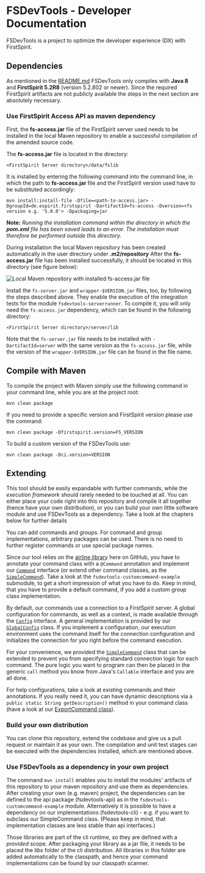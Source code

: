 # FSDevTools - Developer Documentation

FSDevTools is a project to optimize the developer experience (DX) with FirstSpirit.

## Dependencies
As mentioned in the [README.md](../README.md) FSDevTools only compiles with **Java 8** and **FirstSpirit 5.2R8** (version 5.2.802 or newer). 
Since the required FirstSpirit artifacts are not publicly available the steps in the next section are absolutely necessary.

### Use FirstSpirit Access API as maven dependency

First, the **fs-access.jar** file of the FirstSpirit server used needs to be installed in the local Maven repository to enable a successful compilation of the amended source code.

The **fs-access.jar** file is located in the directory:

```
<FirstSpirit Server directory>/data/fslib
```

It is installed by entering the following command into the command line, in which the path to **fs-access.jar** file and the FirstSpirit version used have to be substituted accordingly:

```
mvn install:install-file -Dfile=<path-to-access.jar> -DgroupId=de.espirit.firstspirit -DartifactId=fs-access -Dversion=<fs version e.g. '5.0.0'> -Dpackaging=jar
```
**Note:** *Running the installation command within the directory in which the **pom.xml** file has been saved leads to an error. The installation must therefore be performed outside this directory.*

During installation the local Maven repository has been created automatically in the user directory under **<user home>.m2/repository**
After the **fs-access.jar** file has been installed successfully, it should be located in this directory (see figure below):

![Local Maven repository with installed fs-access.jar file](images/local_maven.gif)

Install the `fs-server.jar` and `wrapper-$VERSION.jar` files, too, by following the steps described above. 
They enable the execution of the integration tests for the module `fsdevtools-serverrunner`.
To compile it, you will only need the `fs-access.jar` dependency, which can be found in the following directory:

```
<FirstSpirit Server directory>/server/lib
```

Note that the `fs-server.jar` file needs to be installed with `-DartifactId=server` with the same version as the `fs-access.jar` file, while the version of the `wrapper-$VERSION.jar` file can be found in the file name.

## Compile with Maven

To compile the project with Maven simply use the following command in your command line, while you are at the project root:

```
mvn clean package
```

If you need to provide a specific version and FirstSpirit version please use the command:

```
mvn clean package -Dfirstspirit.version=FS_VERSION
```

To build a custom version of the FSDevTools use:

```
mvn clean package -Dci.version=VERSION
```


## Extending

This tool should be easily expandable with further commands, while the *execution framework* should rarely needed to be touched at all. 
You can either place your code right into this repository and compile it all together (hence have your own distribution), or you can build your own little software module and use FSDevTools as a dependency. 
Take a look at the chapters below for further details

You can add commands and groups. 
For command and group implementations, arbitrary packages can be used. 
There is no need to further register commands or use special package names.

Since our tool relies on the [airline library](https://github.com/airlift/airline) here on GitHub, you have to annotate your command class with a `@Command` annotation and implement our 
[`Command`](https://github.com/e-Spirit/FSDevTools/blob/master/fsdevtools-cli-api/src/main/java/com/espirit/moddev/cli/api/command/Command.java) interface 
(or extend other command classes, as the [`SimpleCommand`](https://github.com/e-Spirit/FSDevTools/blob/master/fsdevtools-cli/src/main/java/com/espirit/moddev/cli/commands/SimpleCommand.java)).
Take a look at the `fsdevtools-customcommand-example` submodule, to get a short impression of what you have to do. 
Keep in mind, that you have to provide a default command, if you add a custom group class implementation.

By default, our commands use a connection to a FirstSpirit server. 
A global configuration for commands, as well as a context, is made available through the [`Config`](https://github.com/e-Spirit/FSDevTools/blob/master/fsdevtools-cli-api/src/main/java/com/espirit/moddev/cli/api/configuration/Config.java) interface. 
A general implementation is provided by our [`GlobalConfig`](https://github.com/e-Spirit/FSDevTools/blob/master/fsdevtools-cli/src/main/java/com/espirit/moddev/cli/configuration/GlobalConfig.java) class. 
If you implement a configuration, our execution environment uses the command itself for the connection configuration and initializes the connection for you right before the command execution.

For your convenience, we provided the [`SimpleCommand`](https://github.com/e-Spirit/FSDevTools/blob/master/fsdevtools-cli/src/main/java/com/espirit/moddev/cli/commands/SimpleCommand.java) class that can be extended to prevent you from specifying standard connection logic for each command. 
The pure logic you want to program can then be placed in the generic `call` method you know from Java's `Callable` interface and you are all done.

For help configurations, take a look at existing commands and their annotations. 
If you really need it, you can have dynamic descriptions via a `public static String getDescription()` method in your command class 
(have a look at our [ExportCommand class](https://github.com/e-Spirit/FSDevTools/blob/master/fsdevtools-cli/src/main/java/com/espirit/moddev/cli/commands/export/ExportCommand.java)).

### Build your own distribution
You can clone this repository, extend the codebase and give us a pull request or maintain it as your own. 
The compilation and unit test stages can be executed with the dependencies installed, which are mentioned above.

### Use FSDevTools as a dependency in your own project
The command `mvn install` enables you to install the modules' artifacts of this repository to your maven repository and use them as dependencies.
After creating your own (e.g. maven) project, the dependencies can be defined to the api package (fsdevtools-api) as in the `fsdevtools-customcommand-example` module.
Alternatively it is possible to have a dependency on our implementations (fsdevtools-cli) - e.g. if you want to subclass our SimpleCommand class.
(Please keep in mind, that implementation classes are less stable than api interfaces.) 

Those libraries are part of the cli runtime, so they are defined with a *provided* scope.
After packaging your library as a jar file, it needs to be placed the *libs* folder of the cli distribution.
All libraries in this folder are added automatically to the classpath, and hence your command implementations can be found by our classpath scanner.
